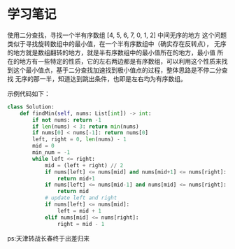 # 学习笔记

使用二分查找，寻找一个半有序数组 [4, 5, 6, 7, 0, 1, 2] 中间无序的地方
这个问题类似于寻找旋转数组中的最小值，在一个半有序数组中（确实存在反转点），
无序的地方就是数组翻转的地方，就是半有序数组中的最小值所在的地方，最小值
所在的地方有一些特定的性质，它的左右两边都是有序数组，可以利用这个性质来找
到这个最小值点，基于二分查找加速找到极小值点的过程，整体思路是不停二分查找
无序的那一半，知道达到跳出条件，也即是左右均为有序数组。

示例代码如下：

```python
class Solution:
    def findMin(self, nums: List[int]) -> int:
        if not nums: return -1
        if len(nums) < 3: return min(nums)
        if nums[0] < nums[-1]: return nums[0]
        left, right = 0, len(nums) - 1
        mid = 0
        min_num = -1
        while left <= right:
            mid = (left + right) // 2
            if nums[left] <= nums[mid] and nums[mid+1] <= nums[right]:
                return mid+1
            if nums[left] <= nums[mid-1] and nums[mid] <= nums[right]:
                return mid
            # update left and right
            if nums[left] <= nums[mid]:
                left = mid + 1
            elif nums[mid] <= nums[right]:
                right = mid - 1
```

ps:天津转战长春终于出差归来